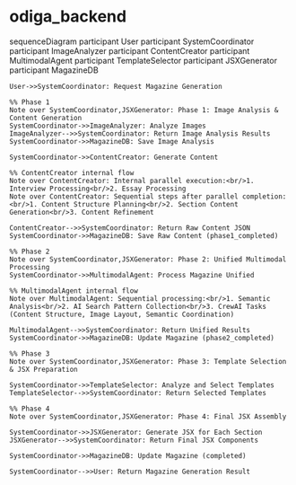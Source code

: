 # odiga_backend


sequenceDiagram
    participant User
    participant SystemCoordinator
    participant ImageAnalyzer
    participant ContentCreator
    participant MultimodalAgent
    participant TemplateSelector
    participant JSXGenerator
    participant MagazineDB
    
    User->>SystemCoordinator: Request Magazine Generation
    
    %% Phase 1
    Note over SystemCoordinator,JSXGenerator: Phase 1: Image Analysis & Content Generation
    SystemCoordinator->>ImageAnalyzer: Analyze Images
    ImageAnalyzer-->>SystemCoordinator: Return Image Analysis Results
    SystemCoordinator->>MagazineDB: Save Image Analysis
    
    SystemCoordinator->>ContentCreator: Generate Content
    
    %% ContentCreator internal flow
    Note over ContentCreator: Internal parallel execution:<br/>1. Interview Processing<br/>2. Essay Processing
    Note over ContentCreator: Sequential steps after parallel completion:<br/>1. Content Structure Planning<br/>2. Section Content Generation<br/>3. Content Refinement
    
    ContentCreator-->>SystemCoordinator: Return Raw Content JSON
    SystemCoordinator->>MagazineDB: Save Raw Content (phase1_completed)
    
    %% Phase 2
    Note over SystemCoordinator,JSXGenerator: Phase 2: Unified Multimodal Processing
    SystemCoordinator->>MultimodalAgent: Process Magazine Unified
    
    %% MultimodalAgent internal flow
    Note over MultimodalAgent: Sequential processing:<br/>1. Semantic Analysis<br/>2. AI Search Pattern Collection<br/>3. CrewAI Tasks (Content Structure, Image Layout, Semantic Coordination)
    
    MultimodalAgent-->>SystemCoordinator: Return Unified Results
    SystemCoordinator->>MagazineDB: Update Magazine (phase2_completed)
    
    %% Phase 3
    Note over SystemCoordinator,JSXGenerator: Phase 3: Template Selection & JSX Preparation
    
    SystemCoordinator->>TemplateSelector: Analyze and Select Templates
    TemplateSelector-->>SystemCoordinator: Return Selected Templates
    
    %% Phase 4
    Note over SystemCoordinator,JSXGenerator: Phase 4: Final JSX Assembly
    
    SystemCoordinator->>JSXGenerator: Generate JSX for Each Section
    JSXGenerator-->>SystemCoordinator: Return Final JSX Components
    
    SystemCoordinator->>MagazineDB: Update Magazine (completed)
    
    SystemCoordinator-->>User: Return Magazine Generation Result
